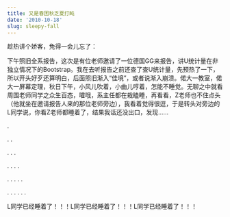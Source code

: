```yaml
---
title: 又是春困秋乏夏打盹
date: '2010-10-18'
slug: sleepy-fall
---
```


趁热讲个娇客，免得一会儿忘了：

下午照旧全系报告，这次是有位老师邀请了一位德国GG来报告，讲U统计量在非独立情况下的Bootstrap。我在去听报告之前还查了查U统计量，先预热了一下，所以开头好歹还算明白，后面照旧渐入“佳境”，或者说渐入崩溃。偌大一教室，偌大一屏幕定理，秋日下午，小风儿吹着，小曲儿哼着，怎能不睡觉。无聊之中就看周围老师同学之众生百态，嚯哦，系主任都在栽瞌睡，再看看，Z老师也不住点头（他就坐在邀请报告人来的那位老师旁边），我看着觉得很逗，于是转头对旁边的L同学说，你看Z老师都睡着了，结果我话还没出口，发现……


.




. .




. . .




. . . .




. . . . .




. . . . . .


L同学已经睡着了！！！L同学已经睡着了！！！L同学已经睡着了！！！
